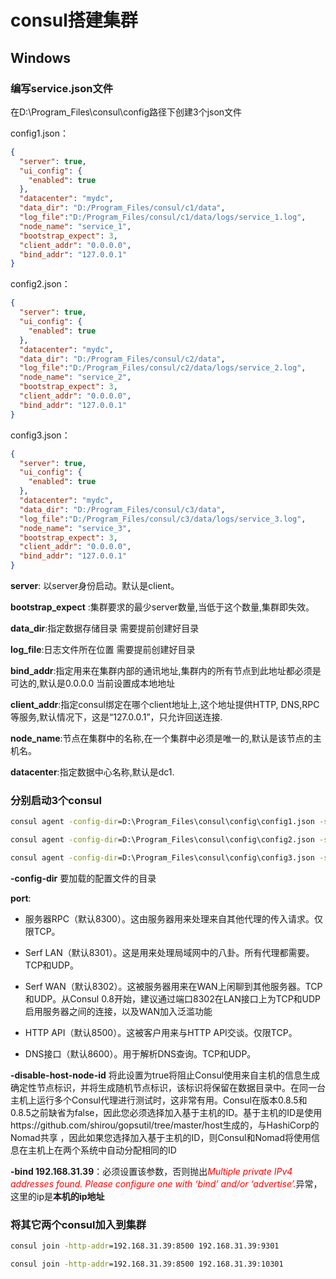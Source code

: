 # consul搭建集群

## Windows

### 编写service.json文件

在D:\Program_Files\consul\config路径下创建3个json文件

config1.json：

```json
{
  "server": true,
  "ui_config": {
    "enabled": true
  },
  "datacenter": "mydc",
  "data_dir": "D:/Program_Files/consul/c1/data",
  "log_file":"D:/Program_Files/consul/c1/data/logs/service_1.log",
  "node_name": "service_1",
  "bootstrap_expect": 3,
  "client_addr": "0.0.0.0",
  "bind_addr": "127.0.0.1"
}
```

config2.json：

```json
{
  "server": true,
  "ui_config": {
    "enabled": true
  },
  "datacenter": "mydc",
  "data_dir": "D:/Program_Files/consul/c2/data",
  "log_file":"D:/Program_Files/consul/c2/data/logs/service_2.log",
  "node_name": "service_2",
  "bootstrap_expect": 3,
  "client_addr": "0.0.0.0",
  "bind_addr": "127.0.0.1"
}
```

config3.json：

```json
{
  "server": true,
  "ui_config": {
    "enabled": true
  },
  "datacenter": "mydc",
  "data_dir": "D:/Program_Files/consul/c3/data",
  "log_file":"D:/Program_Files/consul/c3/data/logs/service_3.log",
  "node_name": "service_3",
  "bootstrap_expect": 3,
  "client_addr": "0.0.0.0",
  "bind_addr": "127.0.0.1"
}
```

**server**: 以server身份启动。默认是client。

**bootstrap_expect** :集群要求的最少server数量,当低于这个数量,集群即失效。

**data_dir**:指定数据存储目录 需要提前创建好目录

**log_file**:日志文件所在位置 需要提前创建好目录

**bind_addr**:指定用来在集群内部的通讯地址,集群内的所有节点到此地址都必须是可达的,默认是0.0.0.0 当前设置成本地地址

**client_addr**:指定consul绑定在哪个client地址上,这个地址提供HTTP, DNS,RPC等服务,默认情况下，这是“127.0.0.1”，只允许回送连接.

**node_name**:节点在集群中的名称,在一个集群中必须是唯一的,默认是该节点的主机名。

**datacenter**:指定数据中心名称,默认是dc1.



### 分别启动3个consul

```cmd
consul agent -config-dir=D:\Program_Files\consul\config\config1.json -server-port 8300 -serf-lan-port 8301 -serf-wan-port 8302 -dns-port 8600 -http-port 8500 -enable-script-checks=true -log-json -disable-host-node-id -ui -bind 192.168.31.39

consul agent -config-dir=D:\Program_Files\consul\config\config2.json -server-port 9300 -serf-lan-port 9301 -serf-wan-port 9302 -dns-port 9600 -http-port 9500 -enable-script-checks=true -log-json -disable-host-node-id -ui  -bind 192.168.31.39

consul agent -config-dir=D:\Program_Files\consul\config\config3.json -server-port 10300 -serf-lan-port 10301 -serf-wan-port 10302 -dns-port 10600 -http-port 10500 -enable-script-checks=true -log-json -disable-host-node-id -ui  -bind 192.168.31.39

```

**-config-dir** 要加载的配置文件的目录

**port**:

- 服务器RPC（默认8300）。这由服务器用来处理来自其他代理的传入请求。仅限TCP。


- Serf LAN（默认8301）。这是用来处理局域网中的八卦。所有代理都需要。TCP和UDP。


- Serf WAN（默认8302）。这被服务器用来在WAN上闲聊到其他服务器。TCP和UDP。从Consul 0.8开始，建议通过端口8302在LAN接口上为TCP和UDP启用服务器之间的连接，以及WAN加入泛滥功能


- HTTP API（默认8500）。这被客户用来与HTTP API交谈。仅限TCP。


- DNS接口（默认8600）。用于解析DNS查询。TCP和UDP。



**-disable-host-node-id** 将此设置为true将阻止Consul使用来自主机的信息生成确定性节点标识，并将生成随机节点标识，该标识将保留在数据目录中。在同一台主机上运行多个Consul代理进行测试时，这非常有用。Consul在版本0.8.5和0.8.5之前缺省为false，因此您必须选择加入基于主机的ID。基于主机的ID是使用https://github.com/shirou/gopsutil/tree/master/host生成的，与HashiCorp的Nomad共享 ，因此如果您选择加入基于主机的ID，则Consul和Nomad将使用信息在主机上在两个系统中自动分配相同的ID

 **-bind 192.168.31.39**：必须设置该参数，否则抛出<font color="red">*Multiple private IPv4 addresses found. Please configure one with ‘bind’ and/or ‘advertise’.*</font>异常，这里的ip是**本机的ip地址**

### 将其它两个consul加入到集群

```cmd
consul join -http-addr=192.168.31.39:8500 192.168.31.39:9301

consul join -http-addr=192.168.31.39:8500 192.168.31.39:10301
```


